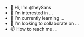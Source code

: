 - 👋 Hi, I’m @heySans
- 👀 I’m interested in ...
- 🌱 I’m currently learning ...
- 💞️ I’m looking to collaborate on ...
- 📫 How to reach me ...

<!---
heySans/heySans is a ✨ special ✨ repository because its `README.md` (this file) appears on your GitHub profile.
You can click the Preview link to take a look at your changes.
--->
